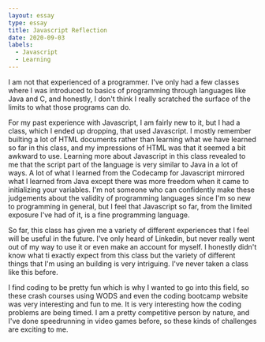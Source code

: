 ```yaml
---
layout: essay
type: essay
title: Javascript Reflection
date: 2020-09-03
labels:
  - Javascript
  - Learning
---
```


I am not that experienced of a programmer. I've only had a few classes where I was introduced to basics of programming through languages like Java and C, 
and honestly, I don't think I really scratched the surface of the limits to what those programs can do. 

For my past experience with Javascript, I am fairly new to it, but I had a class, which I ended up dropping, that used Javascript. I mostly remember builting a lot of HTML documents rather than learning what we have learned so far in this class, and my impressions of HTML was that it seemed a bit awkward to use. Learning more about Javascript in this class revealed to me that the script part of the language is very similar to Java in a lot of ways. A lot of what I learned from the Codecamp for Javascript mirrored what I learned from Java except there was more freedom when it came to initializing your variables. I'm not someone who can confidently make these judgements about the validity of programming languages since I'm so new to programming in general, but I feel that Javascript so far, from the limited exposure I've had of it, is a fine programming language.


So far, this class has given me a variety of different experiences that I feel will be useful in the future. I've only heard of Linkedin, but never really went out of my way to use it or even make an account for myself. I honestly didn't know what ti exactly expect from this class but the variety of different things that I'm using an building is very intriguing. I've never taken a class like this before. 


I find coding to be pretty fun which is why I wanted to go into this field, so these crash courses using WODS and even the coding bootcamp website was very interesting and fun to me. It is very interesting how the coding problems are being timed. I am a pretty competitive person by nature, and I've done speedrunning in video games before, so these kinds of challenges are exciting to me. 

